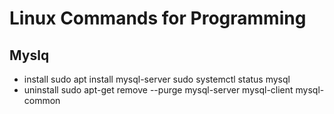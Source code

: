 # Linux Commands for Programming

## Myslq
* install 
  sudo apt install mysql-server
sudo systemctl status mysql
* uninstall
	sudo apt-get remove --purge mysql-server mysql-client mysql-common


